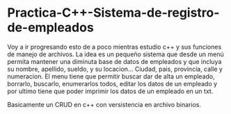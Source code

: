 ﻿# Practica-C++-Sistema-de-registro-de-empleados
 
Voy a ir progresando esto de a poco mientras estudio c++ y sus funciones de manejo de archivos. La idea es un pequeño sistema que desde un menú permita mantener una diminuta base de datos de empleados y que incluya su nombre, apellido, sueldo, y su locacion... Ciudad, pais, provincia, calle y numeracion. El menu tiene que permitir buscar dar de alta un empleado, borrarlo, buscarlo, enumerarlos todos, editar los datos de un empleado y por ultimo tiene que poder imprimir los datos de un empleado en un txt.

Basicamente un CRUD en c++ con versistencia en archivo binarios.
